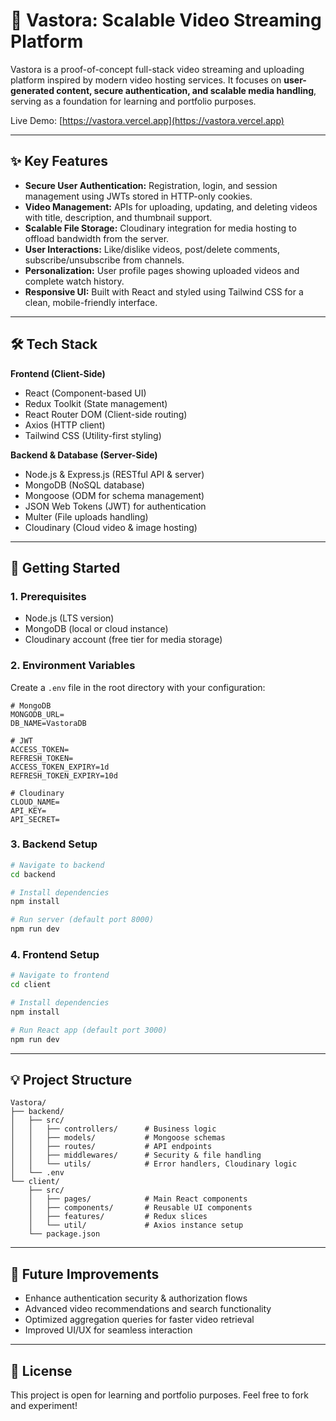 # 🎥 Vastora: Scalable Video Streaming Platform

Vastora is a proof-of-concept full-stack video streaming and uploading platform inspired by modern video hosting services. It focuses on **user-generated content, secure authentication, and scalable media handling**, serving as a foundation for learning and portfolio purposes.

Live Demo: [https://vastora.vercel.app](https://vastora.vercel.app)

---

## ✨ Key Features

- **Secure User Authentication:** Registration, login, and session management using JWTs stored in HTTP-only cookies.
- **Video Management:** APIs for uploading, updating, and deleting videos with title, description, and thumbnail support.
- **Scalable File Storage:** Cloudinary integration for media hosting to offload bandwidth from the server.
- **User Interactions:** Like/dislike videos, post/delete comments, subscribe/unsubscribe from channels.
- **Personalization:** User profile pages showing uploaded videos and complete watch history.
- **Responsive UI:** Built with React and styled using Tailwind CSS for a clean, mobile-friendly interface.

---

## 🛠️ Tech Stack

**Frontend (Client-Side)**
- React (Component-based UI)
- Redux Toolkit (State management)
- React Router DOM (Client-side routing)
- Axios (HTTP client)
- Tailwind CSS (Utility-first styling)

**Backend & Database (Server-Side)**
- Node.js & Express.js (RESTful API & server)
- MongoDB (NoSQL database)
- Mongoose (ODM for schema management)
- JSON Web Tokens (JWT) for authentication
- Multer (File uploads handling)
- Cloudinary (Cloud video & image hosting)

---

## 🚀 Getting Started

### 1. Prerequisites
- Node.js (LTS version)
- MongoDB (local or cloud instance)
- Cloudinary account (free tier for media storage)

### 2. Environment Variables
Create a `.env` file in the root directory with your configuration:

```env
# MongoDB
MONGODB_URL=
DB_NAME=VastoraDB

# JWT
ACCESS_TOKEN=
REFRESH_TOKEN=
ACCESS_TOKEN_EXPIRY=1d
REFRESH_TOKEN_EXPIRY=10d

# Cloudinary
CLOUD_NAME=
API_KEY=
API_SECRET=
```

### 3. Backend Setup
```bash
# Navigate to backend
cd backend

# Install dependencies
npm install

# Run server (default port 8000)
npm run dev
```

### 4. Frontend Setup
```bash
# Navigate to frontend
cd client

# Install dependencies
npm install

# Run React app (default port 3000)
npm run dev
```

---

## 💡 Project Structure

```
Vastora/
├── backend/
│   ├── src/
│   │   ├── controllers/      # Business logic
│   │   ├── models/           # Mongoose schemas
│   │   ├── routes/           # API endpoints
│   │   ├── middlewares/      # Security & file handling
│   │   └── utils/            # Error handlers, Cloudinary logic
│   └── .env
└── client/
    ├── src/
    │   ├── pages/            # Main React components
    │   ├── components/       # Reusable UI components
    │   ├── features/         # Redux slices
    │   └── util/             # Axios instance setup
    └── package.json
```

---

## 🔧 Future Improvements
- Enhance authentication security & authorization flows
- Advanced video recommendations and search functionality
- Optimized aggregation queries for faster video retrieval
- Improved UI/UX for seamless interaction

---

## 📄 License
This project is open for learning and portfolio purposes. Feel free to fork and experiment!